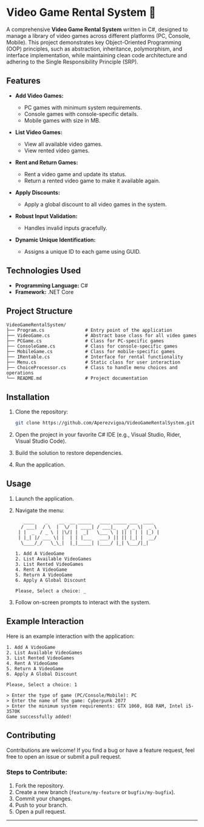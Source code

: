 # Video Game Rental System 🏪

A comprehensive **Video Game Rental System** written in C#, designed to manage a library of video games across different platforms (PC, Console, Mobile). This project demonstrates key Object-Oriented Programming (OOP) principles, such as abstraction, inheritance, polymorphism, and interface implementation, while maintaining clean code architecture and adhering to the Single Responsibility Principle (SRP).

## Features

- **Add Video Games:**
  - PC games with minimum system requirements.
  - Console games with console-specific details.
  - Mobile games with size in MB.

- **List Video Games:**
  - View all available video games.
  - View rented video games.

- **Rent and Return Games:**
  - Rent a video game and update its status.
  - Return a rented video game to make it available again.

- **Apply Discounts:**
  - Apply a global discount to all video games in the system.

- **Robust Input Validation:**
  - Handles invalid inputs gracefully.

- **Dynamic Unique Identification:**
  - Assigns a unique ID to each game using GUID.

## Technologies Used

- **Programming Language:** C#
- **Framework:** .NET Core

## Project Structure

```
VideoGameRentalSystem/
├── Program.cs               # Entry point of the application
├── VideoGame.cs             # Abstract base class for all video games
├── PCGame.cs                # Class for PC-specific games
├── ConsoleGame.cs           # Class for console-specific games
├── MobileGame.cs            # Class for mobile-specific games
├── IRentable.cs             # Interface for rental functionality
├── Menu.cs                  # Static class for user interaction
├── ChoiceProcessor.cs       # Class to handle menu choices and operations
└── README.md                # Project documentation
```

## Installation

1. Clone the repository:

   ```bash
   git clone https://github.com/Aperezvigoa/VideoGameRentalSystem.git
   ```

2. Open the project in your favorite C# IDE (e.g., Visual Studio, Rider, Visual Studio Code).

3. Build the solution to restore dependencies.

4. Run the application.

## Usage

1. Launch the application.

2. Navigate the menu:

   ```plaintext
      ____    _    __  __ _____   ____ _____ ___  ____  
     / ___|  / \  |  \/  | ____| / ___|_   _/ _ \|  _ \ 
    | |  _  / _ \ | |\/| |  _|   \___ \ | || | | | |_) |
    | |_| |/ ___ \| |  | | |___   ___) || || |_| |  __/ 
     \____/_/   \_\_|  |_|_____| |____/ |_| \___/|_|    

   1. Add A VideoGame
   2. List Available VideoGames
   3. List Rented VideoGames
   4. Rent A VideoGame
   5. Return A VideoGame
   6. Apply A Global Discount

   Please, Select a choice: _
   ```

3. Follow on-screen prompts to interact with the system.

## Example Interaction

Here is an example interaction with the application:

```plaintext
1. Add A VideoGame
2. List Available VideoGames
3. List Rented VideoGames
4. Rent A VideoGame
5. Return A VideoGame
6. Apply A Global Discount

Please, Select a choice: 1

> Enter the type of game (PC/Console/Mobile): PC
> Enter the name of the game: Cyberpunk 2077
> Enter the minimum system requirements: GTX 1060, 8GB RAM, Intel i5-3570K
Game successfully added!
```

## Contributing

Contributions are welcome! If you find a bug or have a feature request, feel free to open an issue or submit a pull request.

### Steps to Contribute:

1. Fork the repository.
2. Create a new branch (`feature/my-feature` or `bugfix/my-bugfix`).
3. Commit your changes.
4. Push to your branch.
5. Open a pull request.
---
